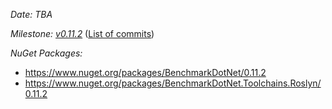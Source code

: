 _Date: TBA_

_Milestone: [v0.11.2](https://github.com/PerfDotNet/BenchmarkDotNet/issues?q=milestone%3Av0.11.2)_
([List of commits](https://github.com/dotnet/BenchmarkDotNet/compare/v0.11.1...v0.11.2))

_NuGet Packages:_
* https://www.nuget.org/packages/BenchmarkDotNet/0.11.2
* https://www.nuget.org/packages/BenchmarkDotNet.Toolchains.Roslyn/0.11.2